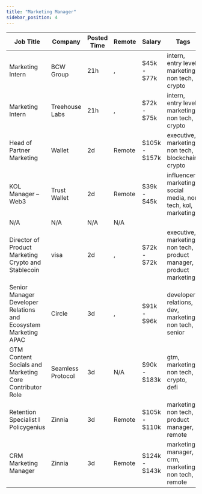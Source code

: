 ```yaml
---
title: "Marketing Manager"
sidebar_position: 4
---
```


| Job Title | Company | Posted Time | Remote | Salary | Tags | Apply Link |
|-----------|---------|-------------|--------|--------|------|------------|
| Marketing Intern | BCW Group | 21h | , | $45k - $77k | intern, entry level, marketing, non tech, crypto | [Apply](https://web3.career/marketing-intern-bcwgroup/104791) |
| Marketing Intern | Treehouse Labs | 21h | , | $72k - $75k | intern, entry level, marketing, non tech, crypto | [Apply](https://web3.career/marketing-intern-treehouselabs/104782) |
| Head of Partner Marketing | Wallet | 2d | Remote | $105k - $157k | executive, marketing, non tech, blockchain, crypto | [Apply](https://web3.career/head-of-partner-marketing-wallet/104749) |
| KOL Manager – Web3 | Trust Wallet | 2d | Remote | $39k - $45k | influencer marketing, social media, non tech, kol, marketing | [Apply](https://web3.career/kol-manager-web3-trustwallet/104746) |
| N/A | N/A | N/A | N/A |  |  | [Apply](https://web3.career/metana) |
| Director of Product Marketing Crypto and Stablecoin | visa | 2d | , | $72k - $72k | executive, marketing, non tech, product manager, product marketing | [Apply](https://web3.career/director-of-product-marketing-for-crypto-and-stablecoin-visa/104720) |
| Senior Manager Developer Relations and Ecosystem Marketing APAC | Circle | 3d | , | $91k - $96k | developer relations, dev, marketing, non tech, senior | [Apply](https://web3.career/senior-manager-developer-relations-and-ecosystem-marketing-apac-circle/104663) |
| GTM Content Socials and Marketing Core Contributor Role | Seamless Protocol | 3d | N/A | $90k - $183k | gtm, marketing, non tech, crypto, defi | [Apply](https://web3.career/gtm-content-socials-and-marketing-core-contributor-role-seamless/104651) |
| Retention Specialist I Policygenius | Zinnia | 3d | Remote | $105k - $110k | marketing, non tech, product manager, remote | [Apply](https://web3.career/retention-specialist-i-policygenius-zinnia/97588) |
| CRM Marketing Manager | Zinnia | 3d | Remote | $124k - $143k | marketing manager, crm, marketing, non tech, remote | [Apply](https://web3.career/crm-marketing-manager-zinnia/98977) |
